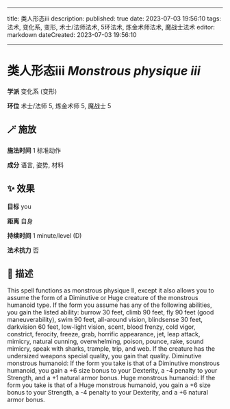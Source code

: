 
---
title: 类人形态iii
description: 
published: true
date: 2023-07-03 19:56:10
tags: 法术, 变化系, 变形, 术士/法师法术, 5环法术, 炼金术师法术, 魔战士法术
editor: markdown
dateCreated: 2023-07-03 19:56:10

---

# **类人形态iii** *Monstrous physique iii*

**学派** 变化系 (变形) 

**环位** 术士/法师 5, 炼金术师 5, 魔战士 5

## 🪄 施放

**施法时间** 1 标准动作

**成分** 语言, 姿势, 材料

## ✨ 效果 

**目标** you 

**距离** 自身  

**持续时间** 1 minute/level (D) 

**法术抗力** 否

## 📖 描述

This spell functions as monstrous physique II, except it also allows you to assume the form of a Diminutive or Huge creature of the monstrous humanoid type. If the form you assume has any of the following abilities, you gain the listed ability: burrow 30 feet, climb 90 feet, fly 90 feet (good maneuverability), swim 90 feet, all-around vision, blindsense 30 feet, darkvision 60 feet, low-light vision, scent, blood frenzy, cold vigor, constrict, ferocity, freeze, grab, horrific appearance, jet, leap attack, mimicry, natural cunning, overwhelming, poison, pounce, rake, sound mimicry, speak with sharks, trample, trip, and web. If the creature has the undersized weapons special quality, you gain that quality.  Diminutive monstrous humanoid: If the form you take is that of a Diminutive monstrous humanoid, you gain a +6 size bonus to your Dexterity, a -4 penalty to your Strength, and a +1 natural armor bonus.  Huge monstrous humanoid: If the form you take is that of a Huge monstrous humanoid, you gain a +6 size bonus to your Strength, a -4 penalty to your Dexterity, and a +6 natural armor bonus.
    